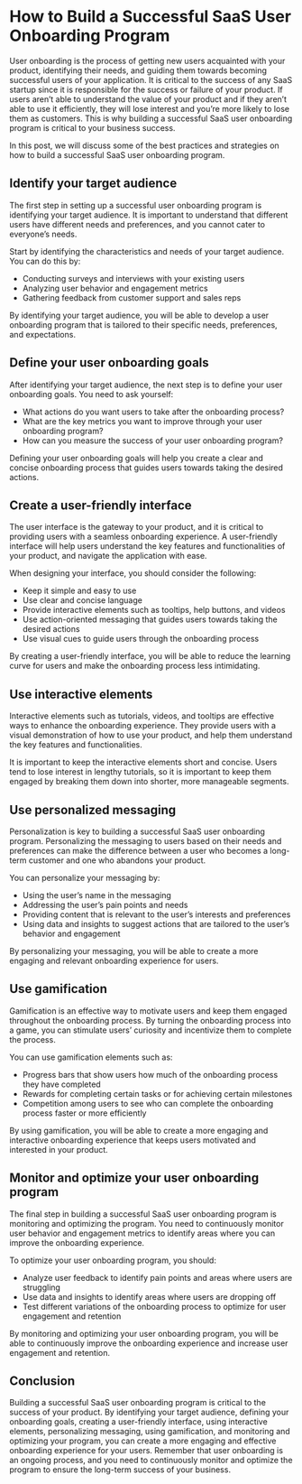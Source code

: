 # How to Build a Successful SaaS User Onboarding Program

User onboarding is the process of getting new users acquainted with your product, identifying their needs, and guiding them towards becoming successful users of your application. It is critical to the success of any SaaS startup since it is responsible for the success or failure of your product. If users aren’t able to understand the value of your product and if they aren’t able to use it efficiently, they will lose interest and you’re more likely to lose them as customers. This is why building a successful SaaS user onboarding program is critical to your business success.

In this post, we will discuss some of the best practices and strategies on how to build a successful SaaS user onboarding program.

## Identify your target audience

The first step in setting up a successful user onboarding program is identifying your target audience. It is important to understand that different users have different needs and preferences, and you cannot cater to everyone’s needs.

Start by identifying the characteristics and needs of your target audience. You can do this by:

- Conducting surveys and interviews with your existing users
- Analyzing user behavior and engagement metrics
- Gathering feedback from customer support and sales reps

By identifying your target audience, you will be able to develop a user onboarding program that is tailored to their specific needs, preferences, and expectations.

## Define your user onboarding goals

After identifying your target audience, the next step is to define your user onboarding goals. You need to ask yourself:

- What actions do you want users to take after the onboarding process?
- What are the key metrics you want to improve through your user onboarding program?
- How can you measure the success of your user onboarding program?

Defining your user onboarding goals will help you create a clear and concise onboarding process that guides users towards taking the desired actions.

## Create a user-friendly interface

The user interface is the gateway to your product, and it is critical to providing users with a seamless onboarding experience. A user-friendly interface will help users understand the key features and functionalities of your product, and navigate the application with ease.

When designing your interface, you should consider the following:

- Keep it simple and easy to use
- Use clear and concise language
- Provide interactive elements such as tooltips, help buttons, and videos
- Use action-oriented messaging that guides users towards taking the desired actions
- Use visual cues to guide users through the onboarding process

By creating a user-friendly interface, you will be able to reduce the learning curve for users and make the onboarding process less intimidating.

## Use interactive elements

Interactive elements such as tutorials, videos, and tooltips are effective ways to enhance the onboarding experience. They provide users with a visual demonstration of how to use your product, and help them understand the key features and functionalities.

It is important to keep the interactive elements short and concise. Users tend to lose interest in lengthy tutorials, so it is important to keep them engaged by breaking them down into shorter, more manageable segments.

## Use personalized messaging

Personalization is key to building a successful SaaS user onboarding program. Personalizing the messaging to users based on their needs and preferences can make the difference between a user who becomes a long-term customer and one who abandons your product.

You can personalize your messaging by:

- Using the user’s name in the messaging
- Addressing the user’s pain points and needs
- Providing content that is relevant to the user’s interests and preferences
- Using data and insights to suggest actions that are tailored to the user’s behavior and engagement

By personalizing your messaging, you will be able to create a more engaging and relevant onboarding experience for users.

## Use gamification

Gamification is an effective way to motivate users and keep them engaged throughout the onboarding process. By turning the onboarding process into a game, you can stimulate users’ curiosity and incentivize them to complete the process.

You can use gamification elements such as:

- Progress bars that show users how much of the onboarding process they have completed
- Rewards for completing certain tasks or for achieving certain milestones
- Competition among users to see who can complete the onboarding process faster or more efficiently

By using gamification, you will be able to create a more engaging and interactive onboarding experience that keeps users motivated and interested in your product.

## Monitor and optimize your user onboarding program

The final step in building a successful SaaS user onboarding program is monitoring and optimizing the program. You need to continuously monitor user behavior and engagement metrics to identify areas where you can improve the onboarding experience.

To optimize your user onboarding program, you should:

- Analyze user feedback to identify pain points and areas where users are struggling
- Use data and insights to identify areas where users are dropping off
- Test different variations of the onboarding process to optimize for user engagement and retention

By monitoring and optimizing your user onboarding program, you will be able to continuously improve the onboarding experience and increase user engagement and retention.

## Conclusion

Building a successful SaaS user onboarding program is critical to the success of your product. By identifying your target audience, defining your onboarding goals, creating a user-friendly interface, using interactive elements, personalizing messaging, using gamification, and monitoring and optimizing your program, you can create a more engaging and effective onboarding experience for your users. Remember that user onboarding is an ongoing process, and you need to continuously monitor and optimize the program to ensure the long-term success of your business.